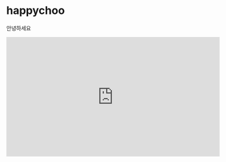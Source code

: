 # happychoo
안녕하세요
<html>
  <head>
  </head>
  
  <body>
    <iframe width="560" height="315" src="https://www.youtube.com/embed/gmgcRWxhmqY" frameborder="0" allow="accelerometer; autoplay; clipboard-write; encrypted-media; gyroscope; picture-in-picture" allowfullscreen></iframe>
   </body>
 <html>
